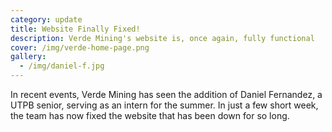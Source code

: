 ```yaml
---
category: update
title: Website Finally Fixed!
description: Verde Mining's website is, once again, fully functional
cover: /img/verde-home-page.png
gallery:
  - /img/daniel-f.jpg
---
```

In recent events, Verde Mining has seen the addition of Daniel Fernandez, a UTPB senior, serving as an intern for the summer. In just a few short week, the team has now fixed the website that has been down for so long.

